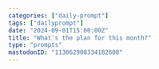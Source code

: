 ```yaml
---
categories: ["daily-prompt"]
tags: ["dailyprompt"]
date: "2024-09-01T15:00:00Z"
title: "What's the plan for this month?"
type: "prompts"
mastodonID: "113062908334182608"
---
```

